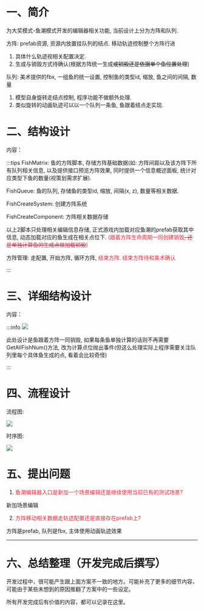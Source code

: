 # 一、简介
为大奖模式-鱼潮模式开发的编辑器相关功能, 当前设计上分为方阵和队列.

方阵: prefab资源, 资源内放置挂队列的结点. 移动轨迹控制整个方阵行进

1. 具体什么轨迹视相关配置决定.
2. 生成与销毁方式待确认(根据方阵统一生成~~或销毁还是依据单个鱼位置处理~~)

队列: 美术提供的fbx, 一组鱼的统一设置, 控制鱼的类型id, 缩放, 鱼之间的间隔, 数量

1. 模型自身旋转走结点控制, 程序功能不做额外处理. 
2. 类似旋转的动画轨迹可以以一个队列一条鱼, 鱼跟着结点走实现.

# 二、结构设计
内容：

:::tips
FishMatrix: 鱼的方阵脚本, 存储方阵基础数据(如: 方阵间距以及该方阵下所有队列相关信息, 以及提供接口预览方阵效果, 同时提供一个信息概述面板, 统计对应类型下鱼的数量(视策划需求扩展).

FishQueue: 鱼的队列, 存储鱼的类型id, 缩放, 间隔(x, z), 数量等相关数据.

FishCreateSystem: 创建方阵系统

FishCreateComponent: 方阵相关数据存储

以上2脚本只处理相关编辑信息存储, 正式游戏内加载对应鱼潮的prefab获取其中信息, 动态加载对应的鱼生成在相关点位下. <font style="color:#DF2A3F;">(跟着方阵生命周期一同创建销毁</font>~~<font style="color:#DF2A3F;">, 还是单独计算鱼的生成点做加载销毁</font>~~<font style="color:#DF2A3F;">)</font>

方阵管理: 走配置, 开始方阵, 循环方阵, <font style="color:#DF2A3F;">结束方阵. 结束方阵待和美术确认</font>

:::

# 三、详细结构设计
内容：

:::info
![](https://cdn.nlark.com/yuque/0/2024/png/43288772/1734078397378-4d25e91f-d0a7-4475-8ce5-28cc7d5cc0dc.png)

此处设计是鱼跟着方阵一同销毁, 如果每条鱼单独计算的话则不再需要GetAllFishNum()方法, 改为计算点位抛出事件(但这么处理实际上程序需要关注队列里每个具体鱼生成的点, 看着会比较奇怪)

:::



# 四、流程设计
流程图: 

![](https://cdn.nlark.com/yuque/0/2024/png/43288772/1734075334921-b4e8f714-ff9e-4ae4-bd74-5e2b5082625d.png)

时序图: 

![](https://cdn.nlark.com/yuque/0/2024/png/43288772/1734075032890-2984b0eb-2404-4e61-bcea-d7086d3fe72f.png)



# 五、提出问题
1. <font style="color:#DF2A3F;">鱼潮编辑器入口是新加一个场景编辑还是继续使用当前已有的测试场景?</font>

新加场景编辑

2. <font style="color:#DF2A3F;">方阵移动相关数据走轨迹配置还是直接存在prefab上?</font>

方阵是prefab, 队列是fbx, 主体使用动画轨迹效果



---

# 六、总结整理（开发完成后撰写）
开发过程中，很可能产生跟上面方案不一致的地方。可能补充了更多的细节内容，可能由于某些未想到的原因推翻了方案中的一些设定。

所有开发完成后有价值的内容，都可以记录在这里。

